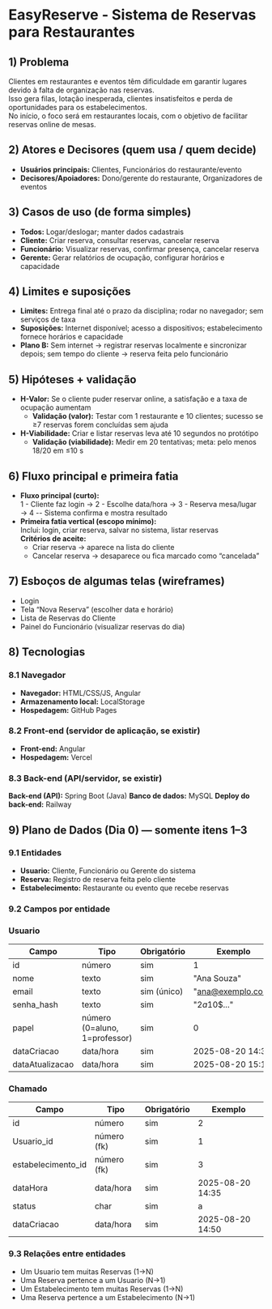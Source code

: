 # EasyReserve - Sistema de Reservas para Restaurantes

## 1) Problema
Clientes em restaurantes e eventos têm dificuldade em garantir lugares devido à falta de organização nas reservas.  
Isso gera filas, lotação inesperada, clientes insatisfeitos e perda de oportunidades para os estabelecimentos.  
No início, o foco será em restaurantes locais, com o objetivo de facilitar reservas online de mesas.

## 2) Atores e Decisores (quem usa / quem decide)
- **Usuários principais:** Clientes, Funcionários do restaurante/evento  
- **Decisores/Apoiadores:** Dono/gerente do restaurante, Organizadores de eventos


## 3) Casos de uso (de forma simples)
- **Todos:** Logar/deslogar; manter dados cadastrais  
- **Cliente:** Criar reserva, consultar reservas, cancelar reserva  
- **Funcionário:** Visualizar reservas, confirmar presença, cancelar reserva  
- **Gerente:** Gerar relatórios de ocupação, configurar horários e capacidade

## 4) Limites e suposições
- **Limites:** Entrega final até o prazo da disciplina; rodar no navegador; sem serviços de taxa  
- **Suposições:** Internet disponível; acesso a dispositivos; estabelecimento fornece horários e capacidade  
- **Plano B:** Sem internet → registrar reservas localmente e sincronizar depois; sem tempo do cliente → reserva feita pelo funcionário


## 5) Hipóteses + validação
- **H-Valor:** Se o cliente puder reservar online, a satisfação e a taxa de ocupação aumentam  
  - **Validação (valor):** Testar com 1 restaurante e 10 clientes; sucesso se ≥7 reservas forem concluídas sem ajuda  
- **H-Viabilidade:** Criar e listar reservas leva até 10 segundos no protótipo  
  - **Validação (viabilidade):** Medir em 20 tentativas; meta: pelo menos 18/20 em ≤10 s



## 6) Fluxo principal e primeira fatia
- **Fluxo principal (curto):**  
    1 - Cliente faz login → 2 - Escolhe data/hora → 3 - Reserva mesa/lugar → 4 -- Sistema confirma e mostra resultado
- **Primeira fatia vertical (escopo mínimo):**  
  Inclui: login, criar reserva, salvar no sistema, listar reservas  
  **Critérios de aceite:**  
  - Criar reserva → aparece na lista do cliente  
  - Cancelar reserva → desaparece ou fica marcado como “cancelada”


## 7) Esboços de algumas telas (wireframes)
- Login  
- Tela “Nova Reserva” (escolher data e horário)  
- Lista de Reservas do Cliente  
- Painel do Funcionário (visualizar reservas do dia)  
 <!-- será colocado aqui imagens do projeto -->

## 8) Tecnologias

### 8.1 Navegador
- **Navegador:** HTML/CSS/JS, Angular  
- **Armazenamento local:** LocalStorage 
- **Hospedagem:** GitHub Pages

### 8.2 Front-end (servidor de aplicação, se existir)
- **Front-end:** Angular  
- **Hospedagem:** Vercel

### 8.3 Back-end (API/servidor, se existir)
**Back-end (API):** Spring Boot (Java)
**Banco de dados:** MySQL
**Deploy do back-end:** Railway

## 9) Plano de Dados (Dia 0) — somente itens 1–3


### 9.1 Entidades
- **Usuario:** Cliente, Funcionário ou Gerente do sistema  
- **Reserva:** Registro de reserva feita pelo cliente  
- **Estabelecimento:** Restaurante ou evento que recebe reservas

### 9.2 Campos por entidade
<!-- Use tipos simples: uuid, texto, número, data/hora, booleano, char. -->

### Usuario
| Campo           | Tipo                          | Obrigatório | Exemplo            |
|-----------------|-------------------------------|-------------|--------------------|
| id              | número                        | sim         | 1                  |
| nome            | texto                         | sim         | "Ana Souza"        |
| email           | texto                         | sim (único) | "ana@exemplo.com"  |
| senha_hash      | texto                         | sim         | "$2a$10$..."       |
| papel           | número (0=aluno, 1=professor) | sim         | 0                  |
| dataCriacao     | data/hora                     | sim         | 2025-08-20 14:30   |
| dataAtualizacao | data/hora                     | sim         | 2025-08-20 15:10   |

### Chamado
| Campo               | Tipo               | Obrigatório | Exemplo                 |
|-----------------    |--------------------|-------------|-------------------------|
| id                  | número             | sim         | 2                       |
| Usuario_id          | número (fk)        | sim         | 1                       |
| estabelecimento_id  | número (fk)        | sim         | 3                       |
| dataHora            | data/hora          | sim         | 2025-08-20 14:35        |
| status              | char               | sim         | a | b                   |
| dataCriacao         | data/hora          | sim         | 2025-08-20 14:50        |

### 9.3 Relações entre entidades
- Um Usuario tem muitas Reservas (1→N)  
- Uma Reserva pertence a um Usuario (N→1)  
- Um Estabelecimento tem muitas Reservas (1→N)  
- Uma Reserva pertence a um Estabelecimento (N→1)




